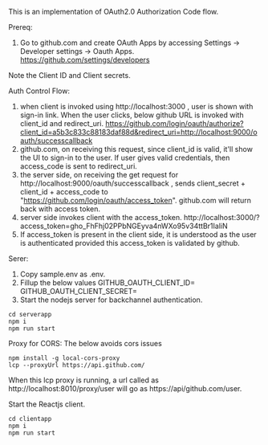 This is an implementation of OAuth2.0 Authorization Code flow.

Prereq:
1. Go to github.com and create OAuth Apps by accessing Settings -> Developer settings -> Oauth Apps.  https://github.com/settings/developers

Note the Client ID and Client secrets.

Auth Control Flow:
1. when client is invoked using http://localhost:3000 , user is shown with sign-in link.  When the user clicks, below github URL is invoked with client_id and redirect_uri.  https://github.com/login/oauth/authorize?client_id=a5b3c833c88183daf88d&redirect_uri=http://localhost:9000/oauth/successcallback
2. github.com, on receiving this request, since client_id is valid, it'll show the UI to sign-in to the user.  If user gives valid credentials, then access_code is sent to redirect_uri.
3. the server side, on receiving the get request for http://localhost:9000/oauth/successcallback , sends client_secret + client_id + access_code to "https://github.com/login/oauth/access_token".  github.com will return back with access token.
4. server side invokes client with the access_token.
http://localhost:3000/?access_token=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
5. If access_token is present in the client side, it is understood as the user is authenticated provided this access_token is validated by github.

Serer:
1. Copy sample.env as .env.
2. Fillup the below values
GITHUB_OAUTH_CLIENT_ID=
GITHUB_OAUTH_CLIENT_SECRET=
3. Start the nodejs server for backchannel authentication.  
```
cd serverapp
npm i
npm run start
```

Proxy for CORS:
The below avoids cors issues
```
npm install -g local-cors-proxy
lcp --proxyUrl https://api.github.com/
```

When this lcp proxy is running, a url called as http://localhost:8010/proxy/user will go as https://api/github.com/user.

Start the Reactjs client.
```
cd clientapp
npm i
npm run start
```